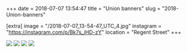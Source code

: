 +++
date = 2018-07-07 13:54:47
title = "Union banners"
slug = "2018-Union-banners"

[extra]
image = "/2018-07-07_13-54-47_UTC_4.jpg"
instagram = "https://instagram.com/p/Bk7s_iHD-zY"
location = "Regent Street"
+++

<img src="/2018-07-07_13-54-47_UTC_1.jpg" />

<img src="/2018-07-07_13-54-47_UTC_2.jpg" />

<img src="/2018-07-07_13-54-47_UTC_3.jpg" />

<img src="/2018-07-07_13-54-47_UTC_4.jpg" />
